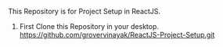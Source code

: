 This Repository is for Project Setup in ReactJS.

1. First Clone this Repository in your desktop.
   https://github.com/grovervinayak/ReactJS-Project-Setup.git
   
